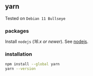 ## yarn

Tested on `Debian 11 Bullseye`

### packages

Install `nodejs` (_16.x or newer_). See [nodejs](./nodejs.md).

### installation

```bash
npm install --global yarn
yarn --version
```
